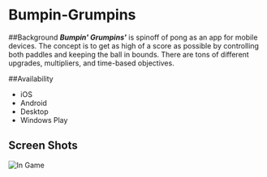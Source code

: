 # Bumpin-Grumpins

##Background
***Bumpin' Grumpins'*** is spinoff of pong as an app for mobile devices. The concept is to get as high of a score as possible by controlling both paddles and keeping the ball in bounds. There are tons of different upgrades, multipliers, and time-based objectives.

##Availability
- iOS
- Android
- Desktop
- Windows Play

## Screen Shots
![In Game]()
